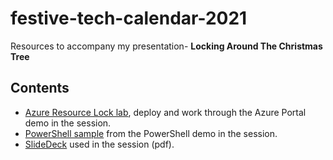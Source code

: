 # festive-tech-calendar-2021
Resources to accompany my presentation- **Locking Around The Christmas Tree**

## Contents
* [Azure Resource Lock lab](./azure-resource-lock-lab.md), deploy and work through the Azure Portal demo in the session.
* [PowerShell sample](lock-automation-samples.ps1) from the PowerShell demo in the session.
* [SlideDeck](FestiveTechCalendar2021-LockingAroundTheChristmasTree-Slides.pdf) used in the session (pdf).
